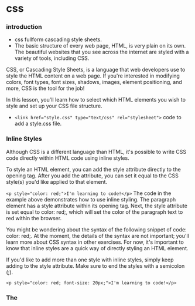 # css
### introduction
* css fullform cascading style sheets.
* The basic structure of every web page, HTML, is very plain on its own. The beautiful websites that you see across the internet are styled with a variety of tools, including CSS.

CSS, or Cascading Style Sheets, is a language that web developers use to style the HTML content on a web page. If you're interested in modifying colors, font types, font sizes, shadows, images, element positioning, and more, CSS is the tool for the job!

In this lesson, you'll learn how to select which HTML elements you wish to style and set up your CSS file structure.
* ```<link href="style.css" type="text/css" rel="stylesheet">``` code to add a style.css file.
### Inline Styles
Although CSS is a different language than HTML, it's possible to write CSS code directly within HTML code using inline styles.

To style an HTML element, you can add the style attribute directly to the opening tag. After you add the attribute, you can set it equal to the CSS style(s) you'd like applied to that element.

```<p style="color: red;">I'm learning to code!</p>```
The code in the example above demonstrates how to use inline styling. The paragraph element has a style attribute within its opening tag. Next, the style attribute is set equal to color: red;, which will set the color of the paragraph text to red within the browser.

You might be wondering about the syntax of the following snippet of code: color: red;. At the moment, the details of the syntax are not important; you'll learn more about CSS syntax in other exercises. For now, it's important to know that inline styles are a quick way of directly styling an HTML element.

If you'd like to add more than one style with inline styles, simply keep adding to the style attribute. Make sure to end the styles with a semicolon (;).

```<p style="color: red; font-size: 20px;">I'm learning to code!</p>```


### The <style> Tag
* Inline styles are a fast way of styling HTML, but they also have limitations. If you wanted to style, for example
multiple elements you would have to add inline styling to each element manually. In addition, you would also have to maintain 
 the HTML code when additional elements are added.

Fortunately, HTML allows you to write CSS code in its own dedicated section with the <style> element. CSS can be written between opening and closing <style> tags. To use the <style> element, it must be placed inside of the <head> element.

```<head>
  <style>


  </style>
</head>```
After adding a <style> tag in the head section, you can begin writing CSS code.

```<head>
  <style>
    p {
      color: red;
      font-size: 20px;
    }
  </style>
</head>```
The CSS code in the example above changes the color of all paragraph text to red and also changes the size of the text to 20 pixels. Note how the syntax of the CSS code matches (for the most part) the syntax you used for inline styling. The main difference is that you can specify which elements to apply the styling to.

Again, the details of the CSS syntax in the example above aren't important at the moment. You will learn more about the details of CSS syntax in later lessons.


### The .css file
Developers avoid mixing code by storing HTML and CSS code in separate files (HTML files contain only HTML code, and CSS files contain only CSS code).

You can create a CSS file by using the .css file name extension, like so: style.css

With a CSS file, you can write all the CSS code needed to style a page without sacrificing the readability and maintainability of your HTML file.

### Linking the CSS File
Perfect! We successfully separated structure (HTML) from styling (CSS), but the web page still looks bland. Why?

When HTML and CSS code are in separate files, the files must be linked. Otherwise, the HTML file won't be able to locate the CSS code, and the styling will not be applied.

You can use the <link> element to link HTML and CSS files together. The <link> element must be placed within the head of the HTML file. It is a self-closing tag and requires the following three attributes:

href — like the anchor element, the value of this attribute must be the address, or path, to the CSS file.
type — this attribute describes the type of document that you are linking to (in this case, a CSS file). The value of this attribute should be set to text/css.
rel — this attribute describes the relationship between the HTML file and the CSS file. Because you are linking to a stylesheet, the value should be set to stylesheet.
When linking an HTML file and a CSS file together, the <link> element will look like the following:

<link href="https://www.codecademy.com/stylesheets/style.css" type="text/css" rel="stylesheet">
Note that in the example above the path to the stylesheet is a URL:

https://www.codecademy.com/stylesheets/style.css
Specifying the path to the stylesheet using a URL is one way of linking a stylesheet.

If the CSS file is stored in the same directory as your HTML file, then you can specify a relative path instead of a URL, like so:

<link href="./style.css" type="text/css" rel="stylesheet">
Using a relative path is very common way of linking a stylesheet.



### Tag Name
CSS can select HTML elements by using an element's tag name. A tag name is the word (or character) between HTML angle brackets.

For example, in HTML, the tag for a paragraph element is <p>. The CSS syntax for selecting <p> elements is:

p {

}
In the example above, all paragraph elements will be selected using a CSS selector. The selector in the example above is p. Note that the CSS selector matches the HTML tag for that element, but without the angle brackets.

In addition, two curly braces follow immediately after the selector (an opening and closing brace, respectively). Any CSS properties will go inside of the curly braces to style the selected elements.


### Class Name
CSS is not limited to selecting elements by tag name. HTML elements can have more than just a tag name; they can also have attributes. One common attribute is the class attribute. It's also possible to select an element by its class attribute.

For example, consider the following HTML:

<p class="brand">Sole Shoe Company</p>
The paragraph element in the example above has a class attribute within the <p> tag. The class attribute is set to "brand". To select this element using CSS, we could use the following CSS selector:

.brand {

}
To select an HTML element by its class using CSS, a period (.) must be prepended to the class's name. In the example above case, the class is brand, so the CSS selector for it is .brand.


### Multiple Classes
We can use CSS to select an HTML element's class attribute by name.

So far, we've selected elements using only one class name per element. If every HTML element had a single class, all the style information for each element would require a new class.

Luckily, it's possible to add more than one class name to an HTML element's class attribute.

For instance, perhaps there's a heading element that needs to be green and bold. You could write two CSS rules like so:

.green {
  color: green;
}

.bold {
  font-weight: bold;
}
Then, you could include both of these classes on one HTML element like this:

<h1 class="green bold"> ... </h1>
We can add multiple classes to an HTML element's class attribute by separating them with a space. This enables us to mix and match CSS classes to create many unique styles without writing a custom class for every style combination needed.


### ID Name
If an HTML element needs to be styled uniquely (no matter what classes are applied to the element), we can add an ID to the element. To add an ID to an element, the element needs an id attribute:

<h1 id="large-title"> ... </h1>
Then, CSS can select HTML elements by their id attribute. To select an id element, CSS prepends the id name with a hashtag (#). For instance, if we wanted to select the HTML element in the example above, it would look like this:

#large-title {

}
The id name is large-title, therefore the CSS selector for it is #large-title.

### Classes and IDs
CSS can select HTML elements by their tag, class, and ID. CSS classes and IDs have different purposes, which can affect which one you use to style HTML elements.

CSS classes are meant to be reused over many elements. By writing CSS classes, you can style elements in a variety of ways by mixing classes on HTML elements.

For instance, imagine a page with two headlines. One headline needs to be bold and blue, and the other needs to be bold and green. Instead of writing separate CSS rules for each headline that repeat each other's code, it's better to write a .bold CSS rule, a .green CSS rule, and a .blue CSS rule. Then you can give one headline the bold green classes, and the other the bold blue classes.

While classes are meant to be used many times, an ID is meant to style only one element. As we'll learn in the next exercise, IDs override the styles of tags and classes. Since IDs override class and tag styles, they should be used sparingly and only on elements that need to always appear the same.

### Specificity
Specificity is the order by which the browser decides which CSS styles will be displayed. A best practice in CSS is to style elements while using the lowest degree of specificity, so that if an element needs a new style, it is easy to override.

IDs are the most specific selector in CSS, followed by classes, and finally, tags. For example, consider the following HTML and CSS:

<h1 class="headline">Breaking News</h1>
h1 {
  color: red;
}

.headline {
  color: firebrick;
}
In the example code above, the color of the heading would be set to firebrick, as the class selector is more specific than the tag selector. If an ID attribute (and selector) were added to the code above, the styles within the ID selector's body would override all other styles for the heading. The only way to override an ID is to add another ID with additional styling.

Over time, as files grow with code, many elements may have IDs, which can make CSS difficult to edit, since a new, more specific style must be created to change the style of an element.

To make styles easy to edit, it's best to style with a tag selector, if possible. If not, add a class selector. If that is not specific enough, then consider using an ID selector.

### Chaining Selectors
When writing CSS rules, it's possible to require an HTML element to have two or more CSS selectors at the same time.

This is done by combining multiple selectors, which we will refer to as chaining. For instance, if there was a .special class for h1 elements, the CSS would look like:

h1.special {

}
The code above would select only the h1 elements that have a class of special. If a p element also had a class of special, the rule in the example would not style the paragraph.


### Nested Elements
In addition to chaining selectors to select elements, CSS also supports selecting elements that are nested within other HTML elements. For instance, consider the following HTML:

<ul class='main-list'>
  <li> ... </li>
  <li> ... </li>
  <li> ... </li>
</ul>
The nested <li> elements are selected with the following CSS:

.main-list li {

}
In the example above, .main-list selects the .main-list element (the unordered list element). The nested <li> are selected by adding li to the selector, separated by a space, resulting in .main-list li as the final selector (note the space in the selector).

Selecting elements in this way can make our selectors even more specific by making sure they appear in the context we expect.


### Chaining and Specificity
In the last exercise, instead of selecting all h5 elements, you selected only the h5 elements nested inside the .description elements. This CSS selector was more specific than writing only h5. Adding more than one tag, class, or ID to a CSS selector increases the specificity of the CSS selector.

For instance, consider the following CSS:

p {
  color: blue;
}


.main p {
  color: red;
}
Both of these CSS rules define what a p element should look like. Since .main p has a class and a p tag as its selector, only the p elements inside the .main element will appear red. This occurs despite there being another more general rule that states p elements should be blue.

### Important
There is one thing that is even more specific than IDs: !important. !important can be applied to specific attributes instead of full rules. It will override any style no matter how specific it is. As a result, it should almost never be used. Once !important is used, it is very hard to override.

The syntax of !important in CSS looks like this:

p {
  color: blue !important;
}


.main p {
  color: red;
}
Since !important is used on the p selector’s color attribute, all p elements will appear blue, even though there is a more specific .main p selector that sets the color attribute to red.

The !important flag is only useful when an element appears the same way 100% of the time. Since it's almost impossible to guarantee that this will be true throughout a project and over time, it's best to avoid !important altogether. If you ever see !important used (or are ever tempted to use it yourself) we strongly recommend reorganizing your CSS. Making your CSS more flexible will typically fix the immediate problem and make your code more maintainable in the long run.


### Multiple Selectors
In order to make CSS more concise, it's possible to add CSS styles to multiple CSS selectors all at once. This prevents writing repetitive code.

For instance, the following code has repetitive style attributes:

h1 {
  font-family: Georgia;
}

.menu {
  font-family: Georgia;
}
Instead of writing font-family: Georgia twice for two selectors, we can separate the selectors by a comma to apply the same style to both, like this:

h1, 
.menu {
  font-family: Georgia;
}
By separating the CSS selectors with a comma, both the h1 and the .menu elements will receive the font-family: Georgia styling.
